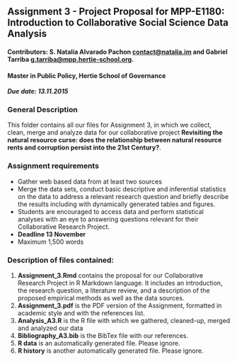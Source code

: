 ## Assignment 3 - Project Proposal for MPP-E1180: Introduction to Collaborative Social Science Data Analysis
#### Contributors: S. Natalia Alvarado Pachon <a href="mailto:contact@natalia.im">contact@natalia.im</a> and Gabriel Tarriba <a href="g.tarriba@mpp.hertie-school.org">g.tarriba@mpp.hertie-school.org</a>.
#### Master in Public Policy, Hertie School of Governance

***Due date: 13.11.2015***

### General Description
This folder contains all our files for Assignment 3, in which we collect, clean, merge and analyze data for our collaborative project **Revisiting the natural resource curse: does the relationship between natural resource rents and corruption persist into the 21st Century?**. 

### Assignment requirements
- Gather web based data from at least two sources
- Merge the data sets, conduct basic descriptive and inferential statistics on the data to address a relevant research question
and briefly describe the results including with dynamically generated tables and figures. 
- Students are encouraged to access data and perform statistical analyses with an eye to answering 
questions relevant for their Collaborative Research Project. 
- **Deadline 13 November**
- Maximum 1,500 words

###  Description of files contained:

1. **Assignment_3.Rmd** contains the proposal for our Collaborative Research Project in R Markdown language. It includes an introduction, the research question, a literature review, and a description of the proposed empirical methods as well as the data sources.
2. **Assignment_3.pdf** is the PDF version of the Assignment, formatted in academic style and with the references list.
3. **Analysis_A3.R** is the R file with which we gathered, cleaned-up, merged and analyzed our data
3. **Bibliography_A3.bib** is the BibTex file with our references.
4. **R data** is an automatically generated file. Please ignore.
5. **R history** is another automatically generated file. Please ignore.


